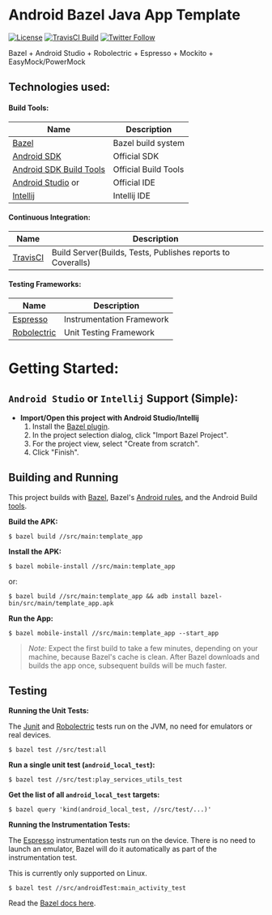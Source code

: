 # Android Bazel Java App Template 

[![License](https://img.shields.io/badge/License-Apache%202.0-blue.svg)](http://www.apache.org/licenses/LICENSE-2.0)
[![TravisCI Build](https://img.shields.io/travis/jaredsburrows/android-bazel-java-app-template/master.svg)](https://travis-ci.org/jaredsburrows/android-bazel-java-app-template)
[![Twitter Follow](https://img.shields.io/twitter/follow/jaredsburrows.svg?style=social)](https://twitter.com/jaredsburrows)

Bazel + Android Studio + Robolectric + Espresso + Mockito + EasyMock/PowerMock

## Technologies used:
#### Build Tools:
| Name                                                                                     | Description          |
|------------------------------------------------------------------------------------------|----------------------|
| [Bazel](https://bazel.build)                                                             | Bazel build system   |
| [Android SDK](http://developer.android.com/tools/revisions/platforms.html#5.1)           | Official SDK         |
| [Android SDK Build Tools](http://developer.android.com/tools/revisions/build-tools.html) | Official Build Tools |
| [Android Studio](http://tools.android.com/recent) or                                     | Official IDE         |
| [Intellij](https://www.jetbrains.com/idea/download/)                                     | Intellij IDE         |

#### Continuous Integration:
| Name                                                          | Description                                                 |
|---------------------------------------------------------------|-------------------------------------------------------------|
| [TravisCI](http://docs.travis-ci.com/user/languages/android/) | Build Server(Builds, Tests, Publishes reports to Coveralls) |

#### Testing Frameworks:
| Name                                                                  | Description               |
|-----------------------------------------------------------------------|---------------------------|
| [Espresso](https://google.github.io/android-testing-support-library/) | Instrumentation Framework |
| [Robolectric](https://github.com/robolectric/robolectric)             | Unit Testing Framework    |

# Getting Started:
## `Android Studio` or `Intellij` Support (Simple):
- **Import/Open this project with Android Studio/Intellij**
  1. Install the [Bazel plugin](https://ij.bazel.build/).
  1. In the project selection dialog, click "Import Bazel Project".
  1. For the project view, select "Create from scratch".
  1. Click "Finish".

## Building and Running

This project builds with [Bazel](https://bazel.build), Bazel's [Android
rules](https://docs.bazel.build/versions/master/be/android.html), and the
Android Build [tools](http://tools.android.com/tech-docs/new-build-system).

**Build the APK:**

    $ bazel build //src/main:template_app

**Install the APK:**

    $ bazel mobile-install //src/main:template_app
    
or:

    $ bazel build //src/main:template_app && adb install bazel-bin/src/main/template_app.apk

**Run the App:**

    $ bazel mobile-install //src/main:template_app --start_app

> *Note:* Expect the first build to take a few minutes, depending on your
> machine, because Bazel's cache is clean. After Bazel downloads and builds the
> app once, subsequent builds will be much faster.

## Testing

**Running the Unit Tests:**

The [Junit](http://junit.org/junit4/) and
[Robolectric](https://github.com/robolectric/robolectric) tests run on the JVM,
no need for emulators or real devices.

    $ bazel test //src/test:all

**Run a single unit test (`android_local_test`):**

    $ bazel test //src/test:play_services_utils_test

**Get the list of all `android_local_test` targets:**

    $ bazel query 'kind(android_local_test, //src/test/...)'

**Running the Instrumentation Tests:**

The
[Espresso](https://developer.android.com/training/testing/ui-testing/espresso-testing.html)
instrumentation tests run on the device. There is no need to launch an emulator,
Bazel will do it automatically as part of the instrumentation test.

This is currently only supported on Linux.

    $ bazel test //src/androidTest:main_activity_test
    
Read the [Bazel docs
here](https://docs.bazel.build/versions/master/android-instrumentation-test.html).
